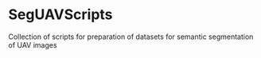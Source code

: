 # SegUAVScripts
Collection of scripts for  preparation of datasets for semantic segmentation of UAV images
